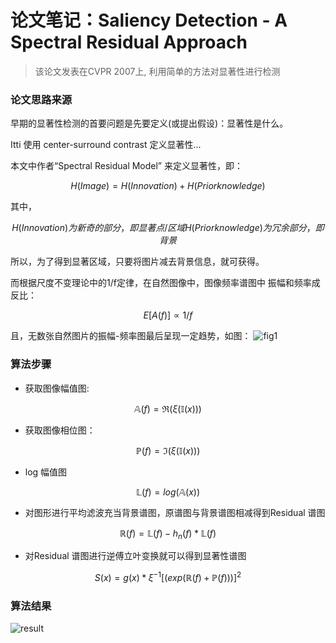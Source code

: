 # 论文笔记：Saliency Detection - A Spectral Residual Approach
> 该论文发表在CVPR 2007上, 利用简单的方法对显著性进行检测

### 论文思路来源
早期的显著性检测的首要问题是先要定义(或提出假设)：显著性是什么。

Itti 使用 center-surround contrast 定义显著性...

本文中作者“Spectral Residual Model” 来定义显著性，即：

```math
H(Image) = H(Innovation) + H(Prior knowledge)
```
其中，
```math
H(Innovation)为新奇的部分，即显著点/区域


H(Prior knowledge)为冗余部分，即背景
```
所以，为了得到显著区域，只要将图片减去背景信息，就可获得。

而根据尺度不变理论中的1/f定律，在自然图像中，图像频率谱图中 振幅和频率成反比：

```math
E[A(f)] \propto 1 / f
```
且，无数张自然图片的振幅-频率图最后呈现一定趋势，如图：
![fig1](imgs/ResidualSpectralApproach_2.png)

### 算法步骤
- 获取图像幅值图:

```math
\mathbb{A}(f)= 
\Re(\xi(\mathbb{I}(x)))
```
- 获取图像相位图：

```math
\mathbb{P}
(f) = \Im(\xi(\mathbb{I}(x)))
```
- log 幅值图

```math
\mathbb{L}(f) = log(\mathbb{A}(x))
```
- 对图形进行平均滤波充当背景谱图，原谱图与背景谱图相减得到Residual 谱图

```math
\mathbb{R}(f) = \mathbb{L}(f) - h_n(f)*\mathbb{L}(f)
```
- 对Residual 谱图进行逆傅立叶变换就可以得到显著性谱图

```math
S(x) = g(x)*\xi^{-1}[(exp(\mathbb{R}(f)+\mathbb{P}(f)))]^2
```
### 算法结果
![result](imgs/ResidualSpectralApproach_2.png)




